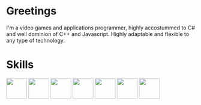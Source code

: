 # Greetings
I'm a video games and applications programmer, highly accostummed to C# and well dominion of C++ and Javascript. Highly adaptable and flexible to any type of technology.
<h1> Skills </h1>
<img src="https://i.pinimg.com/originals/79/18/66/791866447147ee53f4e65dffdf90d12b.png" width="55px">
<img src="https://spng.subpng.com/20180408/xew/kisspng-the-c-programming-language-computer-icons-comput-programming-5acadc2dbc1606.4623884115232440777704.jpg" width="55px">
<img src="https://img1.freepng.es/20180629/jtk/kisspng-javascript-programmer-programming-language-compute-node-js-5b35fcbc7084c2.4877644915302647644609.jpg" width="55px">
<img src="https://e7.pngegg.com/pngimages/785/145/png-clipart-java-development-kit-software-development-kit-computer-programming-computer-icons-programming-language-icon-text-logo-thumbnail.png" width="55px">
<img src="https://www.vectorlogo.zone/logos/unity3d/unity3d-icon.svg" width="55px">
<img src="https://upload.wikimedia.org/wikipedia/commons/thumb/6/6a/Godot_icon.svg/600px-Godot_icon.svg.png" width="55px">
<img src="https://iconape.com/wp-content/png_logo_vector/git-icon.png" width="55px">
